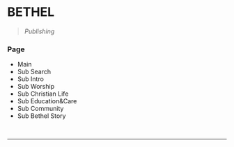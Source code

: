BETHEL
==========
> _Publishing_


### **Page**
- Main
- Sub Search
- Sub Intro
- Sub Worship
- Sub Christian Life
- Sub Education&Care
- Sub Community
- Sub Bethel Story

<br>

-------------------------

